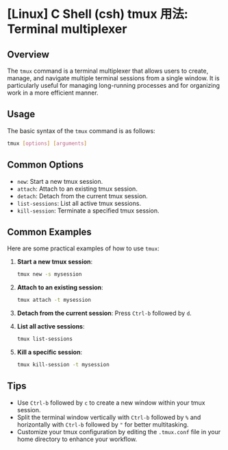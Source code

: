 # [Linux] C Shell (csh) tmux 用法: Terminal multiplexer

## Overview
The `tmux` command is a terminal multiplexer that allows users to create, manage, and navigate multiple terminal sessions from a single window. It is particularly useful for managing long-running processes and for organizing work in a more efficient manner.

## Usage
The basic syntax of the `tmux` command is as follows:

```bash
tmux [options] [arguments]
```

## Common Options
- `new`: Start a new tmux session.
- `attach`: Attach to an existing tmux session.
- `detach`: Detach from the current tmux session.
- `list-sessions`: List all active tmux sessions.
- `kill-session`: Terminate a specified tmux session.

## Common Examples
Here are some practical examples of how to use `tmux`:

1. **Start a new tmux session**:
   ```bash
   tmux new -s mysession
   ```

2. **Attach to an existing session**:
   ```bash
   tmux attach -t mysession
   ```

3. **Detach from the current session**:
   Press `Ctrl-b` followed by `d`.

4. **List all active sessions**:
   ```bash
   tmux list-sessions
   ```

5. **Kill a specific session**:
   ```bash
   tmux kill-session -t mysession
   ```

## Tips
- Use `Ctrl-b` followed by `c` to create a new window within your tmux session.
- Split the terminal window vertically with `Ctrl-b` followed by `%` and horizontally with `Ctrl-b` followed by `"` for better multitasking.
- Customize your tmux configuration by editing the `.tmux.conf` file in your home directory to enhance your workflow.